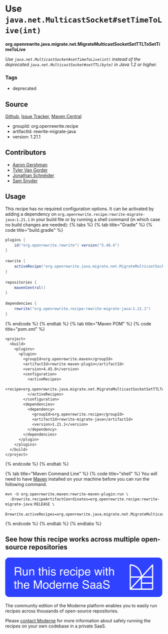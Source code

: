 # Use `java.net.MulticastSocket#setTimeToLive(int)`

**org.openrewrite.java.migrate.net.MigrateMulticastSocketSetTTLToSetTimeToLive**

_Use `java.net.MulticastSocket#setTimeToLive(int)` instead of the deprecated `java.net.MulticastSocket#setTTL(byte)` in Java 1.2 or higher._

### Tags

* deprecated

## Source

[Github](https://github.com/openrewrite/rewrite-migrate-java/blob/main/src/main/java/org/openrewrite/java/migrate/net/MigrateMulticastSocketSetTTLToSetTimeToLive.java), [Issue Tracker](https://github.com/openrewrite/rewrite-migrate-java/issues), [Maven Central](https://central.sonatype.com/artifact/org.openrewrite.recipe/rewrite-migrate-java/1.21.1/jar)

* groupId: org.openrewrite.recipe
* artifactId: rewrite-migrate-java
* version: 1.21.1

## Contributors
* [Aaron Gershman](aegershman@gmail.com)
* [Tyler Van Gorder](tkvangorder@users.noreply.github.com)
* [Jonathan Schnéider](jkschneider@gmail.com)
* [Sam Snyder](sam@moderne.io)


## Usage

This recipe has no required configuration options. It can be activated by adding a dependency on `org.openrewrite.recipe:rewrite-migrate-java:1.21.1` in your build file or by running a shell command (in which case no build changes are needed): 
{% tabs %}
{% tab title="Gradle" %}
{% code title="build.gradle" %}
```groovy
plugins {
    id("org.openrewrite.rewrite") version("5.40.4")
}

rewrite {
    activeRecipe("org.openrewrite.java.migrate.net.MigrateMulticastSocketSetTTLToSetTimeToLive")
}

repositories {
    mavenCentral()
}

dependencies {
    rewrite("org.openrewrite.recipe:rewrite-migrate-java:1.21.1")
}
```
{% endcode %}
{% endtab %}
{% tab title="Maven POM" %}
{% code title="pom.xml" %}
```markup
<project>
  <build>
    <plugins>
      <plugin>
        <groupId>org.openrewrite.maven</groupId>
        <artifactId>rewrite-maven-plugin</artifactId>
        <version>4.45.0</version>
        <configuration>
          <activeRecipes>
            <recipe>org.openrewrite.java.migrate.net.MigrateMulticastSocketSetTTLToSetTimeToLive</recipe>
          </activeRecipes>
        </configuration>
        <dependencies>
          <dependency>
            <groupId>org.openrewrite.recipe</groupId>
            <artifactId>rewrite-migrate-java</artifactId>
            <version>1.21.1</version>
          </dependency>
        </dependencies>
      </plugin>
    </plugins>
  </build>
</project>
```
{% endcode %}
{% endtab %}

{% tab title="Maven Command Line" %}
{% code title="shell" %}
You will need to have [Maven](https://maven.apache.org/download.cgi) installed on your machine before you can run the following command.

```shell
mvn -U org.openrewrite.maven:rewrite-maven-plugin:run \
  -Drewrite.recipeArtifactCoordinates=org.openrewrite.recipe:rewrite-migrate-java:RELEASE \
  -Drewrite.activeRecipes=org.openrewrite.java.migrate.net.MigrateMulticastSocketSetTTLToSetTimeToLive
```
{% endcode %}
{% endtab %}
{% endtabs %}

## See how this recipe works across multiple open-source repositories

[![Moderne Link Image](/.gitbook/assets/ModerneRecipeButton.png)](https://public.moderne.io/recipes/org.openrewrite.java.migrate.net.MigrateMulticastSocketSetTTLToSetTimeToLive)

The community edition of the Moderne platform enables you to easily run recipes across thousands of open-source repositories.

Please [contact Moderne](https://moderne.io/product) for more information about safely running the recipes on your own codebase in a private SaaS.

